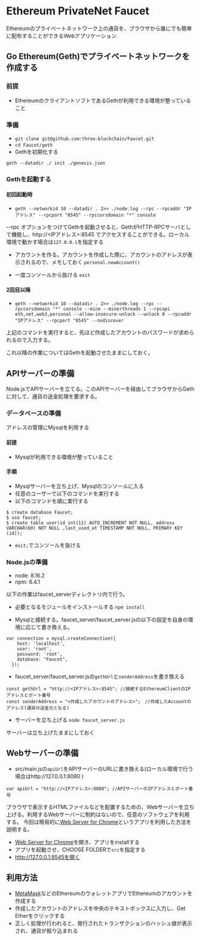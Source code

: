 # Ethereum PrivateNet Faucet

Ethereumのプライベートネットワーク上の通貨を、ブラウザから誰にでも簡単に配布することができるWebアプリケーション

## Go Ethereum(Geth)でプライベートネットワークを作成する
### 前提
* EthereumのクライアントソフトであるGethが利用できる環境が整っていること

### 準備
* `git clone git@github.com:throo-blockchain/Faucet.git`
* `cd Faucet/geth`
* Gethを初期化する

`geth --datadir ./ init ./genesis.json`

### Gethを起動する
#### 初回起動時
* `geth --networkid 10 --datadir . 2>> ./node.log --rpc --rpcaddr "IPアドレス" --rpcport "8545" --rpccorsdomain "*" console`

--rpc オプションをつけてGethを起動させると、GethがHTTP-RPCサーバとして機能し、http://<IPアドレス>:8545 でアクセスすることができる。ローカル環境で動かす場合は`127.0.0.1`を指定する

* アカウントを作る。アカウントを作成した際に、アカウントのアドレスが表示されるので、メモしておく
`personal.newAccount()`

* 一度コンソールから抜ける 
`exit`

#### 2回目以降
* `geth --networkid 10 --datadir . 2>> ./node.log --rpc --rpccorsdomain "*" console --mine --minerthreads 1 --rpcapi eth,net,web3,personal --allow-insecure-unlock --unlock 0 --rpcaddr "IPアドレス" --rpcport "8545" --nodiscover`

上記のコマンドを実行すると、先ほど作成したアカウントのパスワードが求められるので入力する。


これ以降の作業についてはGethを起動させたままにしておく。

## APIサーバーの準備
Node.jsでAPIサーバーを立てる。このAPIサーバーを経由してブラウザからGethに対して、通貨の送金処理を要求する。

### データベースの準備
アドレスの管理にMysqlを利用する

#### 前提
* Mysqlが利用できる環境が整っていること

#### 手順
* Mysqlサーバーを立ち上げ、Mysqlのコンソールに入る
* 任意のユーザーで以下のコマンドを実行する
* 以下のコマンドを順に実行する

```
$ create database Faucet;
$ use faucet;
$ create table user(id int(11) AUTO_INCREMENT NOT NULL, address VARCHAR(60) NOT NULL ,last_used_at TIMESTAMP NOT NULL, PRIMARY KEY (id));
```
* `exit;`でコンソールを抜ける

### Node.jsの準備

* node: 8.16.2
* npm: 6.4.1

以下の作業はfaucet_serverディレクトリ内で行う。

* 必要となるモジュールをインストールする
 `npm install`
 
* Mysqlと接続する。faucet_server/faucet_server.jsの以下の設定を自身の環境に応じて書き換える。

```
var connection = mysql.createConnection({
	host: 'localhost',
	user: 'root',
	password: 'root',
	database: "Faucet",
  });
```
 
* faucet_server/faucet_server.jsの`gethUrl`と`senderAddress`を書き換える

```
const gethUrl = "http://<IPアドレス>:8545"; //接続するEthereumClientのIPアドレスとポート番号
const senderAddress = "<作成したアカウントのアドレス>";　//作成したAccountのアドレス(通貨の送金元となる)
```
 
* サーバーを立ち上げる
`node faucet_server.js`

サーバーは立ち上げたままにしておく

## Webサーバーの準備

* src/main.jsの`apiUrl`をAPIサーバーのURLに書き換える(ローカル環境で行う場合はhttp://127.0.0.1:8080 )

```
var apiUrl = "http://<IPアドレス>:8080"; //APIサーバーのIPアドレスとポート番号
```

ブラウザで表示するHTMLファイルなどを配置するための、Webサーバーを立ち上げる。利用するWebサーバーに制約はないので、任意のソフトウェアを利用する。
今回は簡易的に[Web Server for Chrome](https://chrome.google.com/webstore/detail/web-server-for-chrome/ofhbbkphhbklhfoeikjpcbhemlocgigb)というアプリを利用した方法を説明する。

* [Web Server for Chrome](https://chrome.google.com/webstore/detail/web-server-for-chrome/ofhbbkphhbklhfoeikjpcbhemlocgigb)を開き、アプリをinstallする
* アプリを起動させ、CHOOSE FOLDERで`src`を指定する
* http://127.0.0.1:8545を開く

## 利用方法
* [MetaMask](https://metamask.io/)などのEthereumのウォレットアプリでEthereumのアカウントを作成する
* 作成したアカウントのアドレスを中央のテキストボックスに入力し、Get Etherをクリックする
* 正しく処理が行われると、発行されたトランザクションのハッシュ値が表示され、通貨が振り込まれる

